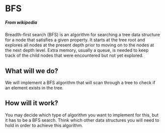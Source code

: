 # BFS
##### From wikipedia
Breadth-first search (BFS) is an algorithm for searching a tree data structure for a node that satisfies a given property. It starts at the tree root and explores all nodes at the present depth prior to moving on to the nodes at the next depth level. Extra memory, usually a queue, is needed to keep track of the child nodes that were encountered but not yet explored.

## What will we do?
We will implement a BFS algorithm that will scan through a tree to check if an element exists in the tree.

## How will it work?
You may decide which type of algorithm you want to implement for this, but it has to be a BFS search. 
Think which other data structures you will need to hold in order to achieve this algorithm.
